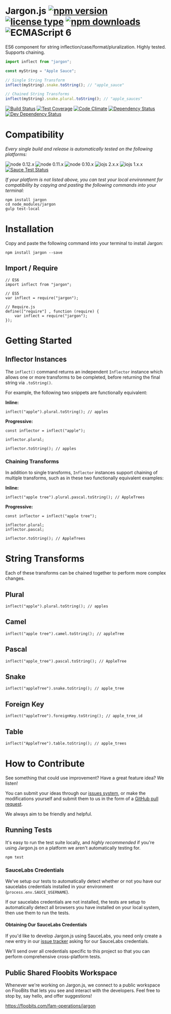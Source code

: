 # Jargon.js [![npm version](https://img.shields.io/npm/v/jargon.svg)](https://www.npmjs.com/package/jargon) [![license type](https://img.shields.io/npm/l/jargon.svg)](https://github.com/FreeAllMedia/jargon/blob/master/LICENSE) [![npm downloads](https://img.shields.io/npm/dm/jargon.svg)](https://www.npmjs.com/package/jargon) ![ECMAScript 6](https://img.shields.io/badge/ECMAScript-6-red.svg)

ES6 component for string inflection/case/format/pluralization. Highly tested. Supports chaining.

```javascript
import inflect from "jargon";

const myString = "Apple Sauce";

// Single String Transform
inflect(myString).snake.toString(); // "apple_sauce"

// Chained String Transforms
inflect(myString).snake.plural.toString(); // "apple_sauces"
```

[![Build Status](https://travis-ci.org/FreeAllMedia/jargon.png?branch=master)](https://travis-ci.org/FreeAllMedia/jargon) [![Test Coverage](https://codeclimate.com/repos/557b3d7de30ba0742500838c/badges/d525182d1790d6589836/coverage.svg)](https://codeclimate.com/repos/557b3d7de30ba0742500838c/coverage) [![Code Climate](https://codeclimate.com/repos/557b3d7de30ba0742500838c/badges/d525182d1790d6589836/gpa.svg)](https://codeclimate.com/repos/557b3d7de30ba0742500838c/feed) [![Dependency Status](https://david-dm.org/FreeAllMedia/jargon.png?theme=shields.io)](https://david-dm.org/FreeAllMedia/jargon?theme=shields.io) [![Dev Dependency Status](https://david-dm.org/FreeAllMedia/jargon/dev-status.svg)](https://david-dm.org/FreeAllMedia/jargon?theme=shields.io#info=devDependencies)

# Compatibility

*Every single build and release is automatically tested on the following platforms:*

![node 0.12.x](https://img.shields.io/badge/node-0.12.x-brightgreen.svg) ![node 0.11.x](https://img.shields.io/badge/node-0.11.x-brightgreen.svg) ![node 0.10.x](https://img.shields.io/badge/node-0.10.x-brightgreen.svg) ![iojs 2.x.x](https://img.shields.io/badge/iojs-2.x.x-brightgreen.svg) ![iojs 1.x.x](https://img.shields.io/badge/iojs-1.x.x-brightgreen.svg)
[![Sauce Test Status](https://saucelabs.com/browser-matrix/jargon.svg)](https://saucelabs.com/u/jargon)

*If your platform is not listed above, you can test your local environment for compatibility by copying and pasting the following commands into your terminal:*

```
npm install jargon
cd node_modules/jargon
gulp test-local
```

# Installation

Copy and paste the following command into your terminal to install Jargon:

```
npm install jargon --save
```

## Import / Require

```
// ES6
import inflect from "jargon";
```

```
// ES5
var inflect = require("jargon");
```

```
// Require.js
define(["require"] , function (require) {
    var inflect = require("jargon");
});
```

# Getting Started

## Inflector Instances

The `inflect()` command returns an independent `Inflector` instance which allows one or more transforms to be completed, before returning the final string via `.toString()`.

For example, the following two snippets are functionally equivalent:

**Inline:**

```
inflect("apple").plural.toString(); // apples
```

**Progressive:**

```
const inflector = inflect("apple");

inflector.plural;

inflector.toString(); // apples
```

### Chaining Transforms

In addition to single transforms, `Inflector` instances support chaining of multiple transforms, such as in these two functionally equivalent examples:

**Inline:**

```
inflect("apple tree").plural.pascal.toString(); // AppleTrees
```

**Progressive:**

```
const inflector = inflect("apple tree");

inflector.plural;
inflector.pascal;

inflector.toString(); // AppleTrees
```

# String Transforms

Each of these transforms can be chained together to perform more complex changes.

## Plural

```
inflect("apple").plural.toString(); // apples
```

## Camel

```
inflect("apple tree").camel.toString(); // appleTree
```

## Pascal

```
inflect("apple_tree").pascal.toString(); // AppleTree
```

## Snake

```
inflect("appleTree").snake.toString(); // apple_tree
```

## Foreign Key

```
inflect("appleTree").foreignKey.toString(); // apple_tree_id
```

## Table

```
inflect("AppleTree").table.toString(); // apple_trees
```

# How to Contribute

See something that could use improvement? Have a great feature idea? We listen!

You can submit your ideas through our [issues system](https://github.com/FreeAllMedia/jargon/issues), or make the modifications yourself and submit them to us in the form of a [GitHub pull request](https://help.github.com/articles/using-pull-requests/).

We always aim to be friendly and helpful.

## Running Tests

It's easy to run the test suite locally, and *highly recommended* if you're using Jargon.js on a platform we aren't automatically testing for.

```
npm test
```

### SauceLabs Credentials

We've setup our tests to automatically detect whether or not you have our saucelabs credentials installed in your environment (`process.env.SAUCE_USERNAME`).

If our saucelabs credentials are not installed, the tests are setup to automatically detect all browsers you have installed on your local system, then use them to run the tests.

#### Obtaining Our SauceLabs Credentials

If you'd like to develop Jargon.js using SauceLabs, you need only create a new entry in our [issue tracker](https://github.com/FreeAllMedia/jargon/issues) asking for our SauceLabs credentials.

We'll send over all credentials specific to this project so that you can perform comprehensive cross-platform tests.

## Public Shared Floobits Workspace

Whenever we're working on Jargon.js, we connect to a public workspace on FlooBits that lets you see and interact with the developers. Feel free to stop by, say hello, and offer suggestions!

https://floobits.com/fam-operations/jargon

<!-- THIS IS NOT AVAILABLE, YET

### Exceptions

In cases where you need special exceptions to inflection transforms, you can provide a list of `irregular` and `uncountable` phrases which will be honored in all subsequent instances.

```
inflect.irregular = {
  "person": "people",
  "goose": "geese"
};

inflect.uncountable = [
  "sheep"
];

inflect("goose person").plural.toString(); // geese people
inflect("sheep").plural.toString(); // sheep
```

-->